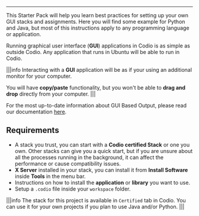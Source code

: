 -----

This Starter Pack will help you learn best practices for setting up your own GUI stacks and assignments. Here you will find some example for Python and Java, but most of this instructions apply to any programming language or application.

Running graphical user interface (**GUI**) applications in Codio is as simple as outside Codio. Any application that runs in Ubuntu will be able to run in Codio.


|||info
Interacting with a **GUI** application will be as if your using an additional monitor for your computer.

You will have **copy/paste** functionality, but you won't be able to **drag and drop** directly from your computer. 
|||

For the most up-to-date information about GUI Based Output, please read our documentation [here](https://docs.codio.com/develop/develop/ide/boxes/installsw/gui.html).

## Requirements

- A stack you trust, you can start with a **Codio certified Stack** or one you own. Other stacks can give you a quick start, but if you are unsure about all the processes running in the background, it can affect the performance or cause compatibility issues.
- **X Server** installed in your stack, you can install it from **Install Software** inside **Tools** in the menu bar. 
- Instructions on how to install the **application** or **library** you want to use.
- Setup a `.codio` file inside your `workspace` folder.


|||info
The stack for this project is available in `Certified` tab in Codio. You can use it for your own projects if you plan to use Java and/or Python.
|||
